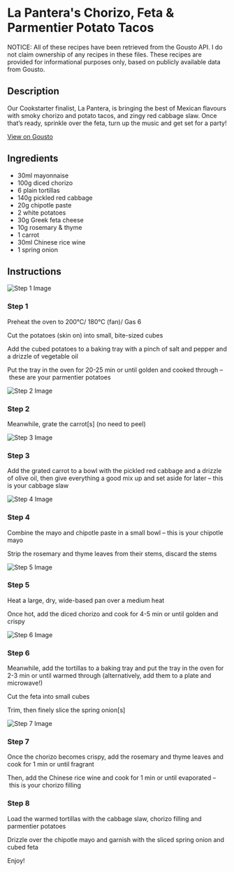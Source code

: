 # La Pantera's Chorizo, Feta & Parmentier Potato Tacos

NOTICE: All of these recipes have been retrieved from the Gousto API. I do not claim ownership of any recipes in these files. These recipes are provided for informational purposes only, based on publicly available data from Gousto.

## Description

Our Cookstarter finalist, La Pantera, is bringing the best of Mexican flavours with smoky chorizo and potato tacos, and zingy red cabbage slaw. Once that’s ready, sprinkle over the feta, turn up the music and get set for a party!

[View on Gousto](https://www.gousto.co.uk/recipes/cookbook/la-panteras-chorizo-feta-parmentier-potato-tacos)

## Ingredients

- 30ml mayonnaise
- 100g diced chorizo
- 6 plain tortillas
- 140g pickled red cabbage
- 20g chipotle paste
- 2 white potatoes
- 30g Greek feta cheese
- 10g rosemary & thyme 
- 1 carrot
- 30ml Chinese rice wine
- 1 spring onion

## Instructions

![Step 1 Image](https://production-media.gousto.co.uk/cms/recipe-step-image/step-1-1617206863685-x200.jpg)

### Step 1

Preheat the oven to 200°C/ 180°C (fan)/ Gas 6

Cut the potatoes (skin on) into small, bite-sized cubes

Add the cubed potatoes to a baking tray with a pinch of salt and pepper and a drizzle of vegetable oil

Put the tray in the oven for 20-25 min or until golden and cooked through – these are your parmentier potatoes

![Step 2 Image](https://production-media.gousto.co.uk/cms/recipe-step-image/step-2-1617206895727-x200.jpg)

### Step 2

Meanwhile, grate the carrot<span class="text-danger">[s]</span> (no need to peel)

![Step 3 Image](https://production-media.gousto.co.uk/cms/recipe-step-image/step-3-1617206922157-x200.jpg)

### Step 3

Add the grated carrot to a bowl with the pickled red cabbage and a drizzle of olive oil, then give everything a good mix up and set aside for later – this is your cabbage slaw

![Step 4 Image](https://production-media.gousto.co.uk/cms/recipe-step-image/step-4-1617206935257-x200.jpg)

### Step 4

Combine the mayo and chipotle paste in a small bowl – this is your chipotle mayo

Strip the rosemary and thyme leaves from their stems, discard the stems

![Step 5 Image](https://production-media.gousto.co.uk/cms/recipe-step-image/step-5-1617206979798-x200.jpg)

### Step 5

Heat a large, dry, wide-based pan over a medium heat

Once hot, add the diced chorizo and cook for 4-5 min or until golden and crispy

![Step 6 Image](https://production-media.gousto.co.uk/cms/recipe-step-image/step-6-1617206988797-x200.jpg)

### Step 6

Meanwhile, add the tortillas to a baking tray and put the tray in the oven for 2-3 min or until warmed through (alternatively, add them to a plate and microwave!)

Cut the feta into small cubes

Trim, then finely slice the spring onion<span class="text-danger">[s]</span>

![Step 7 Image](https://production-media.gousto.co.uk/cms/recipe-step-image/step-7-1617207146260-x200.jpg)

### Step 7

Once the chorizo becomes crispy, add the rosemary and thyme leaves and cook for 1 min or until fragrant

Then, add the Chinese rice wine and cook for 1 min or until evaporated – this is your chorizo filling

### Step 8

Load the warmed tortillas with the cabbage slaw, chorizo filling and parmentier potatoes

Drizzle over the chipotle mayo and garnish with the sliced spring onion and cubed feta

Enjoy!

